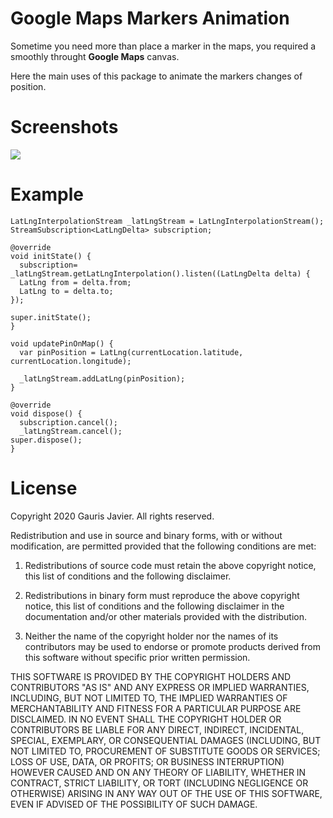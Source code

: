 # Google Maps Markers Animation

Sometime you need more than place a marker in the maps, you required a smoothly throught **Google Maps** canvas.

Here the main uses of this package to animate the markers changes of position.

# Screenshots

  ![](arts/marker_animation.gif)

# Example
    LatLngInterpolationStream _latLngStream = LatLngInterpolationStream();
    StreamSubscription<LatLngDelta> subscription;

    @override
    void initState() {
      subscription= _latLngStream.getLatLngInterpolation().listen((LatLngDelta delta) {
      LatLng from = delta.from;
      LatLng to = delta.to;
    });

    super.initState();
    }

    void updatePinOnMap() {
      var pinPosition = LatLng(currentLocation.latitude, currentLocation.longitude);

      _latLngStream.addLatLng(pinPosition);
    }

    @override
    void dispose() {
      subscription.cancel();
      _latLngStream.cancel();
    super.dispose();
    }

# License
  Copyright 2020  Gauris Javier. All rights reserved.
  
  Redistribution and use in source and binary forms, with or without modification, are permitted provided that the following conditions are met:
  
  1. Redistributions of source code must retain the above copyright notice, this list of conditions and the following disclaimer.
  
  2. Redistributions in binary form must reproduce the above copyright notice, this list of conditions and the following disclaimer in the documentation and/or other materials provided with the distribution.
  
  3. Neither the name of the copyright holder nor the names of its contributors may be used to endorse or promote products derived from this software without specific prior written permission.
  
  THIS SOFTWARE IS PROVIDED BY THE COPYRIGHT HOLDERS AND CONTRIBUTORS "AS IS" AND ANY EXPRESS OR IMPLIED WARRANTIES, INCLUDING, BUT NOT LIMITED TO, THE IMPLIED WARRANTIES OF MERCHANTABILITY AND FITNESS FOR A PARTICULAR PURPOSE ARE DISCLAIMED. IN NO EVENT SHALL THE COPYRIGHT HOLDER OR CONTRIBUTORS BE LIABLE FOR ANY DIRECT, INDIRECT, INCIDENTAL, SPECIAL, EXEMPLARY, OR CONSEQUENTIAL DAMAGES (INCLUDING, BUT NOT LIMITED TO, PROCUREMENT OF SUBSTITUTE GOODS OR SERVICES; LOSS OF USE, DATA, OR PROFITS; OR BUSINESS INTERRUPTION) HOWEVER CAUSED AND ON ANY THEORY OF LIABILITY, WHETHER IN CONTRACT, STRICT LIABILITY, OR TORT (INCLUDING NEGLIGENCE OR OTHERWISE) ARISING IN ANY WAY OUT OF THE USE OF THIS SOFTWARE, EVEN IF ADVISED OF THE POSSIBILITY OF SUCH DAMAGE.
